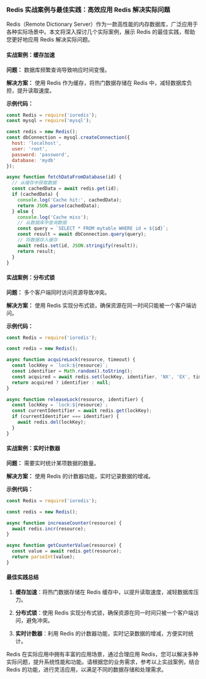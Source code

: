 ### **Redis 实战案例与最佳实践：高效应用 Redis 解决实际问题**

Redis（Remote Dictionary Server）作为一款高性能的内存数据库，广泛应用于各种实际场景中。本文将深入探讨几个实际案例，展示 Redis 的最佳实践，帮助您更好地应用 Redis 解决实际问题。

#### **实战案例：缓存加速**

**问题：** 数据库频繁查询导致响应时间变慢。

**解决方案：** 使用 Redis 作为缓存，将热门数据存储在 Redis 中，减轻数据库负担，提升读取速度。

**示例代码：**

```javascript
const Redis = require('ioredis');
const mysql = require('mysql');

const redis = new Redis();
const dbConnection = mysql.createConnection({
  host: 'localhost',
  user: 'root',
  password: 'password',
  database: 'mydb'
});

async function fetchDataFromDatabase(id) {
  // 从缓存中获取数据
  const cachedData = await redis.get(id);
  if (cachedData) {
    console.log('Cache hit:', cachedData);
    return JSON.parse(cachedData);
  } else {
    console.log('Cache miss');
    // 从数据库中查询数据
    const query = `SELECT * FROM mytable WHERE id = ${id}`;
    const result = await dbConnection.query(query);
    // 将数据存入缓存
    await redis.set(id, JSON.stringify(result));
    return result;
  }
}
```

#### **实战案例：分布式锁**

**问题：** 多个客户端同时访问资源导致冲突。

**解决方案：** 使用 Redis 实现分布式锁，确保资源在同一时间只能被一个客户端访问。

**示例代码：**

```javascript
const Redis = require('ioredis');

const redis = new Redis();

async function acquireLock(resource, timeout) {
  const lockKey = `lock:${resource}`;
  const identifier = Math.random().toString();
  const acquired = await redis.set(lockKey, identifier, 'NX', 'EX', timeout);
  return acquired ? identifier : null;
}

async function releaseLock(resource, identifier) {
  const lockKey = `lock:${resource}`;
  const currentIdentifier = await redis.get(lockKey);
  if (currentIdentifier === identifier) {
    await redis.del(lockKey);
  }
}
```

#### **实战案例：实时计数器**

**问题：** 需要实时统计某项数据的数量。

**解决方案：** 使用 Redis 的计数器功能，实时记录数据的增减。

**示例代码：**

```javascript
const Redis = require('ioredis');

const redis = new Redis();

async function increaseCounter(resource) {
  await redis.incr(resource);
}

async function getCounterValue(resource) {
  const value = await redis.get(resource);
  return parseInt(value);
}
```

#### **最佳实践总结**

1. **缓存加速**：将热门数据存储在 Redis 缓存中，以提升读取速度，减轻数据库压力。

2. **分布式锁**：使用 Redis 实现分布式锁，确保资源在同一时间只被一个客户端访问，避免冲突。

3. **实时计数器**：利用 Redis 的计数器功能，实时记录数据的增减，方便实时统计。

Redis 在实际应用中拥有丰富的应用场景，通过合理应用 Redis，您可以解决多种实际问题，提升系统性能和功能。请根据您的业务需求，参考以上实战案例，结合 Redis 的功能，进行灵活应用，以满足不同的数据存储和处理需求。